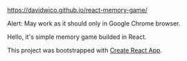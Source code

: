 https://davidwico.github.io/react-memory-game/

Alert: May work as it should only in Google Chrome browser.

Hello, it's simple memory game builded in React.

This project was bootstrapped with [Create React App](https://github.com/facebookincubator/create-react-app).
